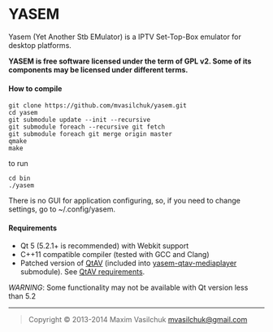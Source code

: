 # YASEM

Yasem (Yet Another Stb EMulator) is a IPTV Set-Top-Box emulator for desktop platforms.

**YASEM is free software licensed under the term of GPL v2. Some of its components may be licensed under different terms.**

#### How to compile
    
    git clone https://github.com/mvasilchuk/yasem.git
    cd yasem
    git submodule update --init --recursive
    git submodule foreach --recursive git fetch
    git submodule foreach git merge origin master
    qmake
    make

to run

    cd bin
    ./yasem

There is no GUI for application configuring, so, if you need to change settings, go to ~/.config/yasem.

#### Requirements

* Qt 5 (5.2.1+ is recommended) with Webkit support
* C++11 compatible compiler (tested with GCC and Clang)
* Patched version of [QtAV](https://github.com/wang-bin/QtAV) (included into [yasem-qtav-mediaplayer](https://github.com/mvasilchuk/yasem-qtav-mediaplayer) submodule). See [QtAV requirements](https://github.com/wang-bin/QtAV#requirements).

_WARNING_: Some functionality may not be available with Qt version less than 5.2

- - -

> Copyright &copy; 2013-2014 Maxim Vasilchuk mvasilchuk@gmail.com

